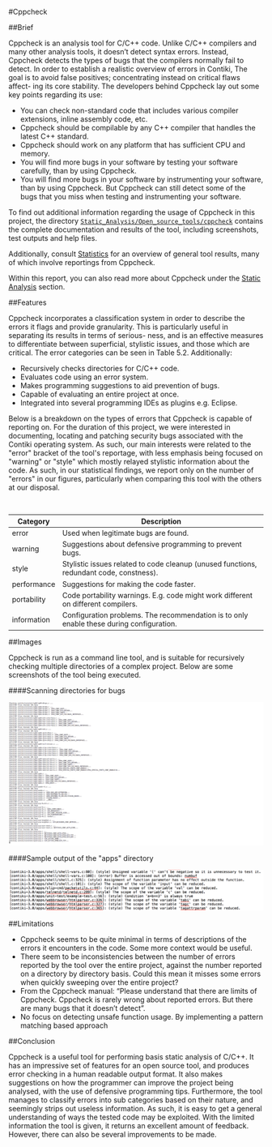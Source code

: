 
#Cppcheck

##Brief

Cppcheck is an analysis tool for C/C++ code. Unlike C/C++ compilers and many other analysis tools, it doesn’t detect syntax errors. Instead, Cppcheck detects the types of bugs that the compilers normally fail to detect. In order to establish a realistic overview of errors in Contiki, The goal is to avoid false positives; concentrating instead on critical flaws affect- ing its core stability. The developers behind Cppcheck lay out some key points regarding its use:

* You can check non-standard code that includes various compiler extensions, inline assembly code, etc.
* Cppcheck should be compilable by any C++ compiler that handles the latest C++ standard.
* Cppcheck should work on any platform that has sufficient CPU and memory.
* You will find more bugs in your software by testing your software carefully, than by
using Cppcheck.
* You will find more bugs in your software by instrumenting your software, than by using Cppcheck. But Cppcheck can still detect some of the bugs that you miss when testing and instrumenting your software.

To find out additional information regarding the usage of Cppcheck in this project, the directory <a href = "Static_Analysis/Open_source_tools/cppcheck">`Static_Analysis/Open_source_tools/cppcheck`</a> contains the complete documentation and results of the tool, including screenshots, test outputs and help files.

Additionally, consult <a href = "/Statistics/">Statistics</a> for an overview of general tool results, many of which involve reportings from Cppcheck. 

Within this report, you can also read more about Cppcheck under the [Static Analysis](#static-analysis) section.

##Features


Cppcheck incorporates a classification system in order to describe the errors it flags and provide granularity. This is particularly useful in separating its results in terms of serious- ness, and is an effective measures to differentiate between superficial, stylistic issues, and those which are critical. The error categories can be seen in Table 5.2. Additionally:

* Recursively checks directories for C/C++ code.
* Evaluates code using an error system.
* Makes programming suggestions to aid prevention of bugs.
* Capable of evaluating an entire project at once.
* Integrated into several programming IDEs as plugins e.g. Eclipse.


Below is a breakdown on the types of errors that Cppcheck is capable of reporting on. For the duration of this project, we were interested in documenting, locating and patching security bugs associated with the Contiki operating system. As such, our main interests were related to the "error" bracket of the tool's reportage, with less emphasis being focused on "warning" or "style" which mostly relayed stylistic information about the code. As such, in our statistical findings, we report only on the number of "errors" in our figures, particularly when comparing this tool with the others at our disposal.

<br>

<center>

Category | Description
---------|------------
error | Used when legitimate bugs are found.
warning | Suggestions about defensive programming to prevent bugs.
style | Stylistic issues related to code cleanup (unused functions, redundant code, constness).
performance | Suggestions for making the code faster.
portability | Code portability warnings. E.g. code might work different on different compilers.
information | Configuration problems. The recommendation is to only enable these during configuration.
</center>

##Images

Cppcheck is run as a command line tool, and is suitable for recursively checking multiple directories of a complex project. Below are some screenshots of the tool being executed.

####Scanning directories for bugs

![Total Errors](Images/Cppcheck_run1.png)

####Sample output of the "apps" directory

![Total Errors](Images/Cppcheck_output1.png)

##Limitations

* Cppcheck seems to be quite minimal in terms of descriptions of the errors it encounters in the code. Some more context would be useful.
* There seem to be inconsistencies between the number of errors reported by the tool over the entire project, against the number reported on a directory by directory basis. Could this mean it misses some errors when quickly sweeping over the entire project?
* From the Cppcheck manual: “Please understand that there are limits of Cppcheck. Cppcheck is rarely wrong about reported errors. But there are many bugs that it doesn’t detect”.
* No focus on detecting unsafe function usage. By implementing a pattern matching based approach

##Conclusion

Cppcheck is a useful tool for performing basis static analysis of C/C++. It has an impressive set of features for an open source tool, and produces error checking in a human readable output format. It also makes suggestions on how the programmer can improve the project being analysed, with the use of defensive programming tips. Furthermore, the tool manages to classify errors into sub categories based on their nature, and seemingly strips out useless information. As such, it is easy to get a general understanding of ways the tested code may be exploited. With the limited information the tool is given, it returns an excellent amount of feedback. However, there can also be several improvements to be made. 